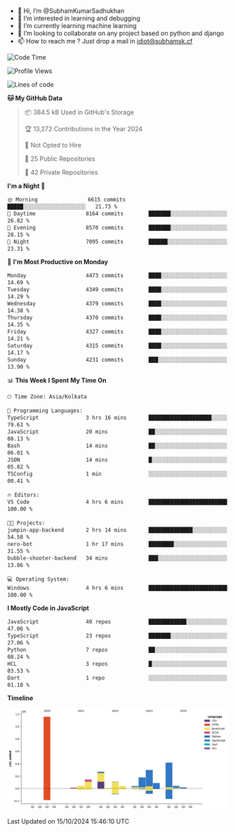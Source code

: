 - 👋 Hi, I’m @SubhamKumarSadhukhan
- 👀 I’m interested in learning and debugging
- 🌱 I’m currently learning machine learning
- 💞️ I’m looking to collaborate on any project based on python and django
- 📫 How to reach me ?
      Just drop a mail in idiot@subhamsk.cf

<!---
SubhamKumarSadhukhan/SubhamKumarSadhukhan is a ✨ special ✨ repository because its `README.md` (this file) appears on your GitHub profile.
You can click the Preview link to take a look at your changes.
--->


<!--START_SECTION:waka-->
![Code Time](http://img.shields.io/badge/Code%20Time-2%2C559%20hrs%2010%20mins-blue)

![Profile Views](http://img.shields.io/badge/Profile%20Views-0-blue)

![Lines of code](https://img.shields.io/badge/From%20Hello%20World%20I%27ve%20Written-2.8%20million%20lines%20of%20code-blue)

**🐱 My GitHub Data** 

> 📦 384.5 kB Used in GitHub's Storage 
 > 
> 🏆 13,272 Contributions in the Year 2024
 > 
> 🚫 Not Opted to Hire
 > 
> 📜 25 Public Repositories 
 > 
> 🔑 42 Private Repositories 
 > 
**I'm a Night 🦉** 

```text
🌞 Morning                6615 commits        █████░░░░░░░░░░░░░░░░░░░░   21.73 % 
🌆 Daytime                8164 commits        ███████░░░░░░░░░░░░░░░░░░   26.82 % 
🌃 Evening                8570 commits        ███████░░░░░░░░░░░░░░░░░░   28.15 % 
🌙 Night                  7095 commits        ██████░░░░░░░░░░░░░░░░░░░   23.31 % 
```
📅 **I'm Most Productive on Monday** 

```text
Monday                   4473 commits        ████░░░░░░░░░░░░░░░░░░░░░   14.69 % 
Tuesday                  4349 commits        ████░░░░░░░░░░░░░░░░░░░░░   14.29 % 
Wednesday                4379 commits        ████░░░░░░░░░░░░░░░░░░░░░   14.38 % 
Thursday                 4370 commits        ████░░░░░░░░░░░░░░░░░░░░░   14.35 % 
Friday                   4327 commits        ████░░░░░░░░░░░░░░░░░░░░░   14.21 % 
Saturday                 4315 commits        ████░░░░░░░░░░░░░░░░░░░░░   14.17 % 
Sunday                   4231 commits        ███░░░░░░░░░░░░░░░░░░░░░░   13.90 % 
```


📊 **This Week I Spent My Time On** 

```text
🕑︎ Time Zone: Asia/Kolkata

💬 Programming Languages: 
TypeScript               3 hrs 16 mins       ████████████████████░░░░░   79.63 % 
JavaScript               20 mins             ██░░░░░░░░░░░░░░░░░░░░░░░   08.13 % 
Bash                     14 mins             ██░░░░░░░░░░░░░░░░░░░░░░░   06.01 % 
JSON                     14 mins             █░░░░░░░░░░░░░░░░░░░░░░░░   05.82 % 
TSConfig                 1 min               ░░░░░░░░░░░░░░░░░░░░░░░░░   00.41 % 

🔥 Editors: 
VS Code                  4 hrs 6 mins        █████████████████████████   100.00 % 

🐱‍💻 Projects: 
jumpin-app-backend       2 hrs 14 mins       ██████████████░░░░░░░░░░░   54.58 % 
nero-bot                 1 hr 17 mins        ████████░░░░░░░░░░░░░░░░░   31.55 % 
bubble-shooter-backend   34 mins             ███░░░░░░░░░░░░░░░░░░░░░░   13.86 % 

💻 Operating System: 
Windows                  4 hrs 6 mins        █████████████████████████   100.00 % 
```

**I Mostly Code in JavaScript** 

```text
JavaScript               40 repos            ████████████░░░░░░░░░░░░░   47.06 % 
TypeScript               23 repos            ███████░░░░░░░░░░░░░░░░░░   27.06 % 
Python                   7 repos             ██░░░░░░░░░░░░░░░░░░░░░░░   08.24 % 
HCL                      3 repos             █░░░░░░░░░░░░░░░░░░░░░░░░   03.53 % 
Dart                     1 repo              ░░░░░░░░░░░░░░░░░░░░░░░░░   01.18 % 
```



**Timeline**

![Lines of Code chart](https://raw.githubusercontent.com/SubhamKumarSadhukhan/SubhamKumarSadhukhan/main/assets/bar_graph.png)


 Last Updated on 15/10/2024 15:46:10 UTC
<!--END_SECTION:waka-->
